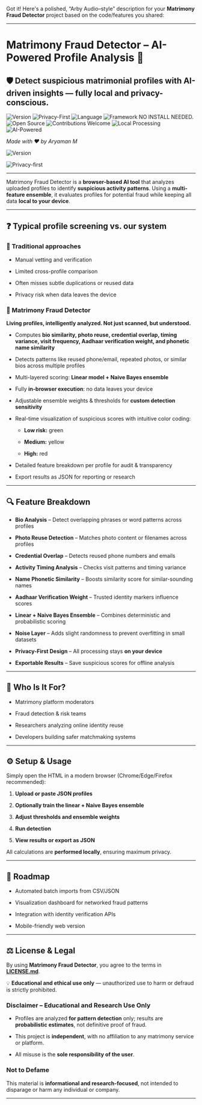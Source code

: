 Got it! Here's a polished, “Arby Audio–style” description for your **Matrimony Fraud Detector** project based on the code/features you shared:


---


# Matrimony Fraud Detector – AI-Powered Profile Analysis 💌


## 🛡️ **Detect suspicious matrimonial profiles with AI-driven insights — fully local and privacy-conscious.**
![Version](https://img.shields.io/badge/version-1.0-blue)
![Privacy-First](https://img.shields.io/badge/privacy-local-yellow)
![Language](https://img.shields.io/badge/language-JavaScript-brightgreen)
![Framework](https://img.shields.io/badge/framework-TensorFlow%20JS-blueviolet) NO INSTALL NEEDED.
![Open Source](https://img.shields.io/badge/open%20source-yes-lightgrey)
![Contributions Welcome](https://img.shields.io/badge/contributions-welcome-brightgreen)
![Local Processing](https://img.shields.io/badge/processing-local-blue)
![AI-Powered](https://img.shields.io/badge/AI-powered-lightblue)

*Made with ❤️ by Aryaman M*


![Version](https://img.shields.io/badge/version-1.0-blue)

![Privacy-first](https://img.shields.io/badge/privacy-local-yellow)


---


Matrimony Fraud Detector is a **browser-based AI tool** that analyzes uploaded profiles to identify **suspicious activity patterns**. Using a **multi-feature ensemble**, it evaluates profiles for potential fraud while keeping all data **local to your device**.


---


## ❓ Typical profile screening vs. our system


### 🔹 Traditional approaches


* Manual vetting and verification

* Limited cross-profile comparison

* Often misses subtle duplications or reused data

* Privacy risk when data leaves the device


### 🔹 Matrimony Fraud Detector


**Living profiles, intelligently analyzed. Not just scanned, but understood.**


* Computes **bio similarity, photo reuse, credential overlap, timing variance, visit frequency, Aadhaar verification weight, and phonetic name similarity**

* Detects patterns like reused phone/email, repeated photos, or similar bios across multiple profiles

* Multi-layered scoring: **Linear model + Naive Bayes ensemble**

* Fully **in-browser execution**: no data leaves your device

* Adjustable ensemble weights & thresholds for **custom detection sensitivity**

* Real-time visualization of suspicious scores with intuitive color coding:


  * **Low risk:** green

  * **Medium:** yellow

  * **High:** red

* Detailed feature breakdown per profile for audit & transparency

* Export results as JSON for reporting or research


---


## 🔍 Feature Breakdown


* **Bio Analysis** – Detect overlapping phrases or word patterns across profiles

* **Photo Reuse Detection** – Matches photo content or filenames across profiles

* **Credential Overlap** – Detects reused phone numbers and emails

* **Activity Timing Analysis** – Checks visit patterns and timing variance

* **Name Phonetic Similarity** – Boosts similarity score for similar-sounding names

* **Aadhaar Verification Weight** – Trusted identity markers influence scores

* **Linear + Naive Bayes Ensemble** – Combines deterministic and probabilistic scoring

* **Noise Layer** – Adds slight randomness to prevent overfitting in small datasets

* **Privacy-First Design** – All processing stays **on your device**

* **Exportable Results** – Save suspicious scores for offline analysis


---


## 👥 Who Is It For?


* Matrimony platform moderators

* Fraud detection & risk teams

* Researchers analyzing online identity reuse

* Developers building safer matchmaking systems


---


## ⚙️ Setup & Usage


Simply open the HTML in a modern browser (Chrome/Edge/Firefox recommended):


1. **Upload or paste JSON profiles**

2. **Optionally train the linear + Naive Bayes ensemble**

3. **Adjust thresholds and ensemble weights**

4. **Run detection**

5. **View results or export as JSON**


All calculations are **performed locally**, ensuring maximum privacy.


---


## 🔮 Roadmap


* Automated batch imports from CSV/JSON

* Visualization dashboard for networked fraud patterns

* Integration with identity verification APIs

* Mobile-friendly web version


---


## ⚖️ License & Legal


By using **Matrimony Fraud Detector**, you agree to the terms in **[LICENSE.md](https://github.com/space-contributes/frauddetect_marriage/blob/main/LICENSE.md)**.


💡 **Educational and ethical use only** — unauthorized use to harm or defraud is strictly prohibited.


### Disclaimer – Educational and Research Use Only


* Profiles are analyzed **for pattern detection** only; results are **probabilistic estimates**, not definitive proof of fraud.

* This project is **independent**, with no affiliation to any matrimony service or platform.

* All misuse is the **sole responsibility of the user**.


### Not to Defame


This material is **informational and research-focused**, not intended to disparage or harm any individual or company.


--- 
